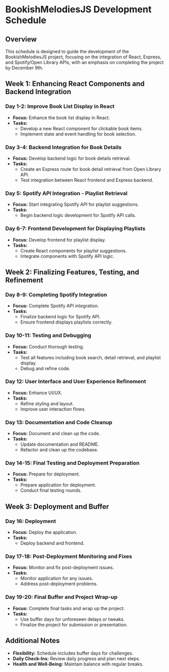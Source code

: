# BookishMelodiesJS Development Schedule

## Overview

This schedule is designed to guide the development of the BookishMelodiesJS project, focusing on the integration of React, Express, and Spotify/Open Library APIs, with an emphasis on completing the project by December 9th.

## Week 1: Enhancing React Components and Backend Integration

### Day 1-2: Improve Book List Display in React
- **Focus:** Enhance the book list display in React.
- **Tasks:**
  - Develop a new React component for clickable book items.
  - Implement state and event handling for book selection.

### Day 3-4: Backend Integration for Book Details
- **Focus:** Develop backend logic for book details retrieval.
- **Tasks:**
  - Create an Express route for book detail retrieval from Open Library API.
  - Test integration between React frontend and Express backend.

### Day 5: Spotify API Integration - Playlist Retrieval
- **Focus:** Start integrating Spotify API for playlist suggestions.
- **Tasks:**
  - Begin backend logic development for Spotify API calls.

### Day 6-7: Frontend Development for Displaying Playlists
- **Focus:** Develop frontend for playlist display.
- **Tasks:**
  - Create React components for playlist suggestions.
  - Integrate components with Spotify API logic.

## Week 2: Finalizing Features, Testing, and Refinement

### Day 8-9: Completing Spotify Integration
- **Focus:** Complete Spotify API integration.
- **Tasks:**
  - Finalize backend logic for Spotify API.
  - Ensure frontend displays playlists correctly.

### Day 10-11: Testing and Debugging
- **Focus:** Conduct thorough testing.
- **Tasks:**
  - Test all features including book search, detail retrieval, and playlist display.
  - Debug and refine code.

### Day 12: User Interface and User Experience Refinement
- **Focus:** Enhance UI/UX.
- **Tasks:**
  - Refine styling and layout.
  - Improve user interaction flows.

### Day 13: Documentation and Code Cleanup
- **Focus:** Document and clean up the code.
- **Tasks:**
  - Update documentation and README.
  - Refactor and clean up the codebase.

### Day 14-15: Final Testing and Deployment Preparation
- **Focus:** Prepare for deployment.
- **Tasks:**
  - Prepare application for deployment.
  - Conduct final testing rounds.

## Week 3: Deployment and Buffer

### Day 16: Deployment
- **Focus:** Deploy the application.
- **Tasks:**
  - Deploy backend and frontend.

### Day 17-18: Post-Deployment Monitoring and Fixes
- **Focus:** Monitor and fix post-deployment issues.
- **Tasks:**
  - Monitor application for any issues.
  - Address post-deployment problems.

### Day 19-20: Final Buffer and Project Wrap-up
- **Focus:** Complete final tasks and wrap up the project.
- **Tasks:**
  - Use buffer days for unforeseen delays or tweaks.
  - Finalize the project for submission or presentation.

## Additional Notes
- **Flexibility:** Schedule includes buffer days for challenges.
- **Daily Check-Ins:** Review daily progress and plan next steps.
- **Health and Well-Being:** Maintain balance with regular breaks.
